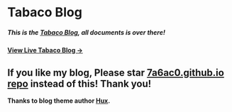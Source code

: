 # Tabaco Blog

##### This is the [Tabaco Blog](https://github.com/7a6ac0/7a6ac0.github.io), all documents is over there!

#### [View Live Tabaco Blog &rarr;](http://7a6ac0.github.io)

## If you like my blog, Please star [7a6ac0.github.io repo](https://github.com/7a6ac0/7a6ac0.github.io) instead of this! Thank you!

**Thanks to blog theme author [Hux](http://huangxuan.me/).**
